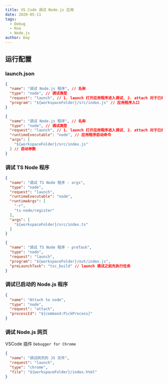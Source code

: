 ```yaml
---
title: VS Code 调试 Node.js 应用
date: 2020-05-11
tags:
  - Debug
  - Koa
  - Node.js
author: Day
---
```


## 运行配置

### launch.json

```json
{
  "name": "调试 Node.js 程序", // 名称
  "type": "node", // 调试类型
  "request": "launch", // 1. launch 打开应用程序进入调试, 2. attach 对于已打开应用程序, 接通 Node.js 内部调试协议进行调试
  "program": "${workspaceFolder}/src/index.js" // 应用程序入口
}
```


```json
{
  "name": "调试 Node.js 程序", // 名称
  "type": "node", // 调试类型
  "request": "launch", // 1. launch 打开应用程序进入调试, 2. attach 对于已打开应用程序, 接通 Node.js 内部调试协议进行调试
  "runtimeExecutable": "node", // 应用程序启动命令
  "args": [
    "${workspaceFolder}/src/index.js"
  ] // 启动参数
}
```

### 调试 TS Node 程序

```json
{
  "name": "调试 TS Node 程序 - args",
  "type": "node",
  "request": "launch",
  "runtimeExecutable": "node",
  "runtimeArgs": [
    "-r",
    "ts-node/register"
  ],
  "args": [
    "${workspaceFolder}/src/index.ts"
  ]
}
```

```json
{
  "name": "调试 TS Node 程序 - preTask",
  "type": "node",
  "request": "launch",
  "program": "${workspaceFolder}/out/index.js",
  "preLaunchTask": "tsc_build" // launch 调试之前先执行任务
}
```

### 调试已启动的 Node.js 程序

```json
{
  "name": "Attach to node",
  "type": "node",
  "request": "attach",
  "processId": "${command:PickProcess}"
}
```


### 调试 Node.js 网页

 VSCode 插件 `Debugger for Chrome`

```json
{
  "name": "调试网页的 JS 文件",
  "request": "launch",
  "type": "chrome",
  "file": "${workspaceFolder}/index.html"
}
```